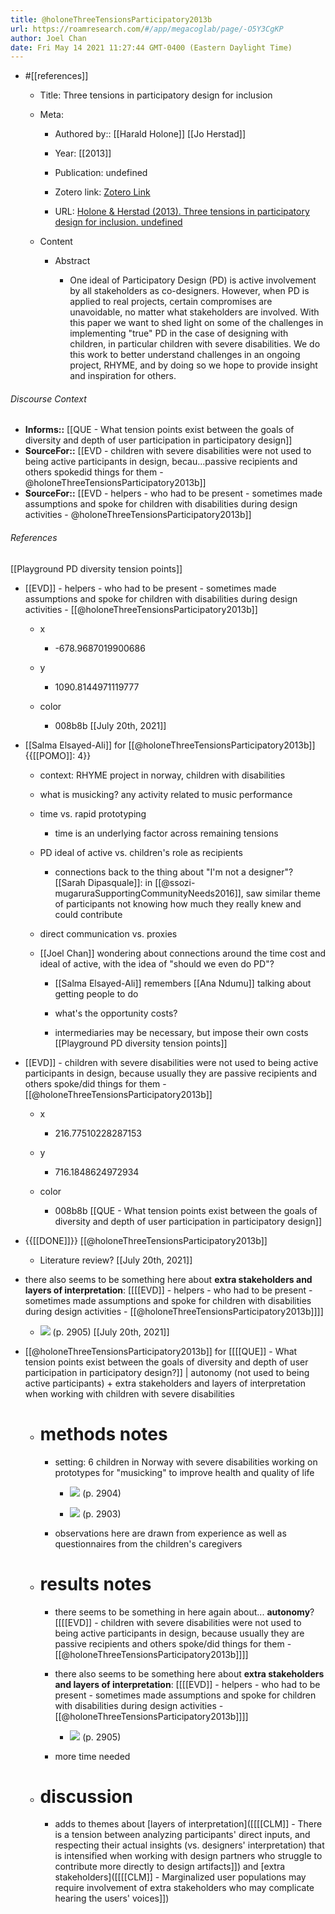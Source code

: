 ```yaml
---
title: @holoneThreeTensionsParticipatory2013b
url: https://roamresearch.com/#/app/megacoglab/page/-O5Y3CgKP
author: Joel Chan
date: Fri May 14 2021 11:27:44 GMT-0400 (Eastern Daylight Time)
---
```


- #[[references]]

    - Title: Three tensions in participatory design for inclusion

    - Meta:

        - Authored by:: [[Harald Holone]] [[Jo Herstad]]

        - Year: [[2013]]

        - Publication: undefined

        - Zotero link: [Zotero Link](zotero://select/items/7_99KV8VTP)

        - URL: [Holone & Herstad (2013). Three tensions in participatory design for inclusion. undefined](https://doi.org/10.1145/2470654.2481401)

    - Content

        - Abstract

            - One ideal of Participatory Design (PD) is active involvement by all stakeholders as co-designers. However, when PD is applied to real projects, certain compromises are unavoidable, no matter what stakeholders are involved. With this paper we want to shed light on some of the challenges in implementing "true" PD in the case of designing with children, in particular children with severe disabilities. We do this work to better understand challenges in an ongoing project, RHYME, and by doing so we hope to provide insight and inspiration for others.

###### Discourse Context

- **Informs::** [[QUE - What tension points exist between the goals of diversity and depth of user participation in participatory design]]
- **SourceFor::** [[EVD - children with severe disabilities were not used to being active participants in design, becau...passive recipients and others spokedid things for them - @holoneThreeTensionsParticipatory2013b]]
- **SourceFor::** [[EVD - helpers - who had to be present - sometimes made assumptions and spoke for children with disabilities during design activities - @holoneThreeTensionsParticipatory2013b]]

###### References

[[Playground PD diversity tension points]]

- [[EVD]] - helpers - who had to be present - sometimes made assumptions and spoke for children with disabilities during design activities - [[@holoneThreeTensionsParticipatory2013b]]

    - x

        - -678.9687019900686

    - y

        - 1090.8144971119777

    - color

        - 008b8b
[[July 20th, 2021]]

- [[Salma Elsayed-Ali]] for [[@holoneThreeTensionsParticipatory2013b]] {{[[POMO]]: 4}}

    - context: RHYME project in norway, children with disabilities

    - what is musicking? any activity related to music performance

    - time vs. rapid prototyping

        - time is an underlying factor across remaining tensions

    - PD ideal of active vs. children's role as recipients

        - connections back to the thing about "I'm not a designer"? [[Sarah Dipasquale]]: in [[@ssozi-mugaruraSupportingCommunityNeeds2016]], saw similar theme of participants not knowing how much they really knew and could contribute

    - direct communication vs. proxies

    - [[Joel Chan]] wondering about connections around the time cost and ideal of active, with the idea of "should we even do PD"?

        - [[Salma Elsayed-Ali]] remembers [[Ana Ndumu]] talking about getting people to do

        - what's the opportunity costs?

        - intermediaries may be necessary, but impose their own costs
[[Playground PD diversity tension points]]

- [[EVD]] - children with severe disabilities were not used to being active participants in design, because usually they are passive recipients and others spoke/did things for them - [[@holoneThreeTensionsParticipatory2013b]]

    - x

        - 216.77510228287153

    - y

        - 716.1848624972934

    - color

        - 008b8b
[[QUE - What tension points exist between the goals of diversity and depth of user participation in participatory design]]

- {{[[DONE]]}} [[@holoneThreeTensionsParticipatory2013b]]

    - Literature review?
[[July 20th, 2021]]

- there also seems to be something here about **extra stakeholders and layers of interpretation**: [[[[EVD]] - helpers - who had to be present - sometimes made assumptions and spoke for children with disabilities during design activities - [[@holoneThreeTensionsParticipatory2013b]]]]

    - ![](https://firebasestorage.googleapis.com/v0/b/firescript-577a2.appspot.com/o/imgs%2Fapp%2Fmegacoglab%2FWdIOOvG-q-.png?alt=media&token=d0f22031-68ae-429b-b07b-65155bd31763) (p. 2905)
[[July 20th, 2021]]

- [[@holoneThreeTensionsParticipatory2013b]] for [[[[QUE]] - What tension points exist between the goals of diversity and depth of user participation in participatory design?]] | autonomy (not used to being active participants) + extra stakeholders and layers of interpretation when working with children with severe disabilities

    - # methods notes

        - setting: 6 children in Norway with severe disabilities working on prototypes for "musicking" to improve health and quality of life

            - ![](https://firebasestorage.googleapis.com/v0/b/firescript-577a2.appspot.com/o/imgs%2Fapp%2Fmegacoglab%2FQg-wRkowiO.png?alt=media&token=b34f7c2f-bbbd-467a-a9d6-d5faec3b0c46) (p. 2904)

            - ![](https://firebasestorage.googleapis.com/v0/b/firescript-577a2.appspot.com/o/imgs%2Fapp%2Fmegacoglab%2FLz2iVRTB-Q.png?alt=media&token=06c08154-f600-401d-9d11-355abbe4c9da) (p. 2903)

        - observations here are drawn from experience as well as questionnaires from the children's caregivers

    - # results notes

        - there seems to be something in here again about... **autonomy**? [[[[EVD]] - children with severe disabilities were not used to being active participants in design, because usually they are passive recipients and others spoke/did things for them - [[@holoneThreeTensionsParticipatory2013b]]]]

        - there also seems to be something here about **extra stakeholders and layers of interpretation**: [[[[EVD]] - helpers - who had to be present - sometimes made assumptions and spoke for children with disabilities during design activities - [[@holoneThreeTensionsParticipatory2013b]]]]

            - ![](https://firebasestorage.googleapis.com/v0/b/firescript-577a2.appspot.com/o/imgs%2Fapp%2Fmegacoglab%2FWdIOOvG-q-.png?alt=media&token=d0f22031-68ae-429b-b07b-65155bd31763) (p. 2905)

        - more time needed

    - # discussion

        - adds to themes about [layers of interpretation]([[[[CLM]] - There is a tension between analyzing participants' direct inputs, and respecting their actual insights (vs. designers' interpretation) that is intensified when working with design partners who struggle to contribute more directly to design artifacts]]) and [extra stakeholders]([[[[CLM]] - Marginalized user populations may require involvement of extra stakeholders who may complicate hearing the users' voices]])
